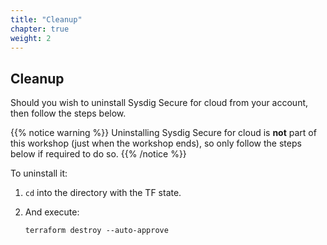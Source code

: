 ```yaml
---
title: "Cleanup"
chapter: true
weight: 2
---
```


## Cleanup

Should you wish to uninstall Sysdig Secure for cloud from your account, then follow the steps below.

{{% notice warning %}}
Uninstalling Sysdig Secure for cloud is **not** part of this workshop (just when the workshop ends), so only follow the steps below if required to do so.
{{% /notice %}}

To uninstall it:

1. `cd` into the directory with the TF state.
2. And execute:

    ```
    terraform destroy --auto-approve
    ```